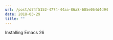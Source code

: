 ```yaml
---
url: /post/d74f5152-4774-44aa-86a8-685e064d4d94
date: 2018-03-29
title: ""
---
```


Installing Emacs 26
